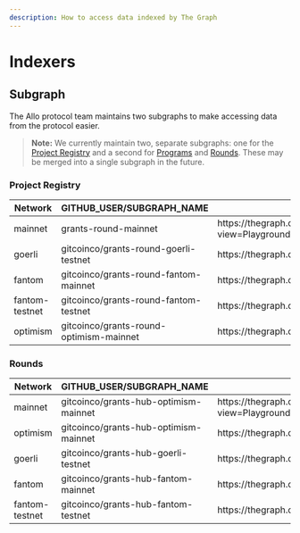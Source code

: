 ```yaml
---
description: How to access data indexed by The Graph
---
```


# Indexers

## Subgraph

The Allo protocol team maintains two subgraphs to make accessing data from the
protocol easier.

> **Note:** We currently maintain two, separate subgraphs: one for the [Project
> Registry](../core-concepts/project-registry/) and a second for
> [Programs](../core-concepts/program.md) and
> [Rounds](../core-concepts/round.md). These may be merged into a single
> subgraph in the future.

### Project Registry

<table><thead><tr><th width="194">Network</th><th width="364">GITHUB_USER/SUBGRAPH_NAME</th><th width="800">Playground</th><th width="800">Query</th></tr></thead><tbody><tr><td>mainnet</td><td>grants-round-mainnet</td><td>https://thegraph.com/explorer/subgraphs/BQXTJRLZi7NWGq5AXzQQxvYNa5i1HmqALEJwy3gGJHCr?view=Playground</td><td>https://gateway.thegraph.com/api/[api-key]/subgraphs/id/BQXTJRLZi7NWGq5AXzQQxvYNa5i1HmqALEJwy3gGJHCr</td></tr><tr><td>goerli</td><td>gitcoinco/grants-round-goerli-testnet</td><td>https://thegraph.com/hosted-service/subgraph/gitcoinco/grants-round-goerli-testnet</td><td>https://api.thegraph.com/subgraphs/name/gitcoinco/grants-round-goerli-testnet</td></tr><tr><td>fantom</td><td>gitcoinco/grants-round-fantom-mainnet</td><td>https://thegraph.com/hosted-service/subgraph/gitcoinco/grants-round-fantom-mainnet</td><td>https://api.thegraph.com/subgraphs/name/gitcoinco/grants-round-fantom-mainnet</td></tr><tr><td>fantom-testnet</td><td>gitcoinco/grants-round-fantom-testnet</td><td>https://thegraph.com/hosted-service/subgraph/gitcoinco/grants-round-fantom-testnet</td><td>https://api.thegraph.com/subgraphs/name/gitcoinco/grants-round-fantom-testnet</td></tr><tr><td>optimism</td><td>gitcoinco/grants-round-optimism-mainnet</td><td>https://thegraph.com/hosted-service/subgraph/gitcoinco/grants-round-optimism-mainnet</td><td>https://api.thegraph.com/subgraphs/name/gitcoinco/grants-round-optimism-mainnet</td></tr></tbody></table>

### Rounds

<table><thead><tr><th width="200">Network</th><th width="363">GITHUB_USER/SUBGRAPH_NAME</th><th width="800">Playground</th><th width="800">Query</th></tr></thead><tbody><tr><td>mainnet</td><td>gitcoinco/grants-hub-optimism-mainnet</td><td>https://thegraph.com/explorer/subgraphs/94TgNF87pKDcuhFkELKQa6o3CcetJvyt3XwkhtsvhrHx?view=Playground</td><td>https://gateway.thegraph.com/api/[api-key]/subgraphs/id/94TgNF87pKDcuhFkELKQa6o3CcetJvyt3XwkhtsvhrHx</td></tr><tr><td>optimism</td><td>gitcoinco/grants-hub-optimism-mainnet</td><td>https://thegraph.com/hosted-service/subgraph/gitcoinco/grants-hub-optimism-mainnet</td><td>https://api.thegraph.com/subgraphs/name/gitcoinco/grants-hub-optimism-mainnet</td></tr><tr><td>goerli</td><td>gitcoinco/grants-hub-goerli-testnet</td><td>https://thegraph.com/hosted-service/subgraph/gitcoinco/grants-hub-goerli-testnet</td><td>https://api.thegraph.com/subgraphs/name/gitcoinco/grants-hub-goerli-testnet</td></tr><tr><td>fantom</td><td>gitcoinco/grants-hub-fantom-mainnet</td><td>https://thegraph.com/hosted-service/subgraph/gitcoinco/grants-hub-fantom-mainnet</td><td>https://api.thegraph.com/subgraphs/name/gitcoinco/grants-hub-fantom-mainnet</td></tr><tr><td>fantom-testnet</td><td>gitcoinco/grants-hub-fantom-testnet</td><td>https://thegraph.com/hosted-service/subgraph/gitcoinco/grants-hub-fantom-testnet</td><td>https://api.thegraph.com/subgraphs/name/gitcoinco/grants-hub-fantom-testnet</td></tr></tbody></table>
